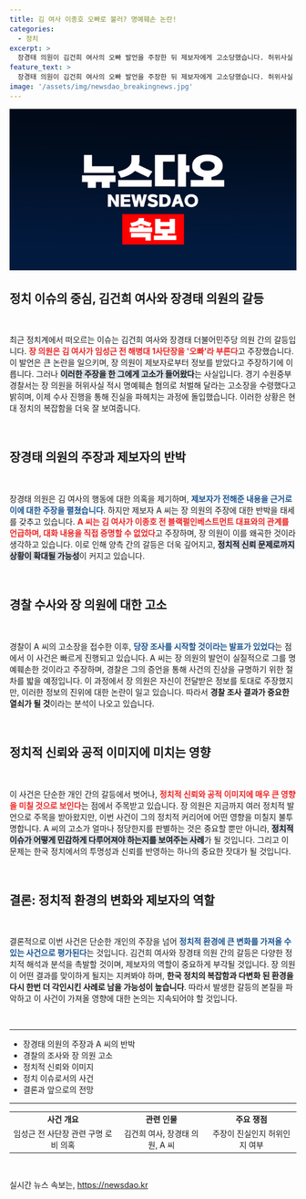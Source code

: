 ```yaml
---
title: 김 여사 이종호 오빠로 불러? 명예훼손 논란!
categories:
  - 정치
excerpt: >
  장경태 의원이 김건희 여사의 오빠 발언을 주장한 뒤 제보자에게 고소당했습니다. 허위사실 적시 명예훼손 혐의가 불거지며 이 사건은 정치적 파문을 일으킬 것으로 보입니다. 클릭해 진실을 파헤쳐보세요!
feature_text: >
  장경태 의원이 김건희 여사의 오빠 발언을 주장한 뒤 제보자에게 고소당했습니다. 허위사실 적시 명예훼손 혐의가 불거지며 이 사건은 정치적 파문을 일으킬 것으로 보입니다. 클릭해 진실을 파헤쳐보세요!
image: '/assets/img/newsdao_breakingnews.jpg'
---
```


<p><img src="/assets/img/newsdao_breakingnews.jpg" alt="firstkoreanews 속보" /></p>

<h2 data-ke-size="size26">정치 이슈의 중심, 김건희 여사와 장경태 의원의 갈등</h2>

<p data-ke-size="size16">&nbsp;</p>

<p>최근 정치계에서 떠오르는 이슈는 김건희 여사와 장경태 더불어민주당 의원 간의 갈등입니다. <b><span style="color: #ee2323;">장 의원은 김 여사가 임성근 전 해병대 1사단장을 '오빠'라 부른다</span></b>고 주장했습니다. 이 발언은 큰 논란을 일으키며, 장 의원이 제보자로부터 정보를 받았다고 주장하기에 이릅니다. 그러나 <b><span style="background-color: #21538527;">이러한 주장을 한 그에게 고소가 들어왔다</span></b>는 사실입니다. 경기 수원중부경찰서는 장 의원을 허위사실 적시 명예훼손 혐의로 처벌해 달라는 고소장을 수령했다고 밝히며, 이제 수사 진행을 통해 진실을 파헤치는 과정에 돌입했습니다. 이러한 상황은 현대 정치의 복잡함을 더욱 잘 보여줍니다.</p>

<p data-ke-size="size16">&nbsp;</p>

<h2 data-ke-size="size26">장경태 의원의 주장과 제보자의 반박</h2>

<p data-ke-size="size16">&nbsp;</p>

<p>장경태 의원은 김 여사의 행동에 대한 의혹을 제기하며, <b><span style="color: #1a5490;">제보자가 전해준 내용을 근거로 이에 대한 주장을 펼쳤습니다</span></b>. 하지만 제보자 A 씨는 장 의원의 주장에 대한 반박을 태세를 갖추고 있습니다. <b><span style="color: #ee2323;">A 씨는 김 여사가 이종호 전 블랙펄인베스트먼트 대표와의 관계를 언급하며, 대화 내용을 직접 증명할 수 없었다</span></b>고 주장하며, 장 의원이 이를 왜곡한 것이라 생각하고 있습니다. 이로 인해 양측 간의 갈등은 더욱 깊어지고, <b><span style="background-color: #21538527;">정치적 신뢰 문제로까지 상황이 확대될 가능성</span></b>이 커지고 있습니다.</p>

<p data-ke-size="size16">&nbsp;</p>

<h2 data-ke-size="size26">경찰 수사와 장 의원에 대한 고소</h2>

<p data-ke-size="size16">&nbsp;</p>

<p>경찰이 A 씨의 고소장을 접수한 이후, <b><span style="color: #1a5490;">당장 조사를 시작할 것이라는 발표가 있었다</span></b>는 점에서 이 사건은 빠르게 진행되고 있습니다. A 씨는 장 의원의 발언이 실질적으로 그를 명예훼손한 것이라고 주장하며, 경찰은 그의 증언을 통해 사건의 진상을 규명하기 위한 절차를 밟을 예정입니다. 이 과정에서 장 의원은 자신이 전달받은 정보를 토대로 주장했지만, 이러한 정보의 진위에 대한 논란이 일고 있습니다. 따라서 <b><span style="ee2323;">경찰 조사 결과가 중요한 열쇠가 될 것</span></b>이라는 분석이 나오고 있습니다.</p>

<p data-ke-size="size16">&nbsp;</p>

<h2 data-ke-size="size26">정치적 신뢰와 공적 이미지에 미치는 영향</h2>

<p data-ke-size="size16">&nbsp;</p>

<p>이 사건은 단순한 개인 간의 갈등에서 벗어나, <b><span style="color: #ee2323;">정치적 신뢰와 공적 이미지에 매우 큰 영향을 미칠 것으로 보인다</span></b>는 점에서 주목받고 있습니다. 장 의원은 지금까지 여러 정치적 발언으로 주목을 받아왔지만, 이번 사건이 그의 정치적 커리어에 어떤 영향을 미칠지 불투명합니다. A 씨의 고소가 얼마나 정당한지를 판별하는 것은 중요할 뿐만 아니라, <b><span style="background-color: #21538527;">정치적 이슈가 어떻게 민감하게 다루어져야 하는지를 보여주는 사례</span></b>가 될 것입니다. 그리고 이 문제는 한국 정치에서의 투명성과 신뢰를 반영하는 하나의 중요한 잣대가 될 것입니다.</p>

<p data-ke-size="size16">&nbsp;</p>

<h2 data-ke-size="size26">결론: 정치적 환경의 변화와 제보자의 역할</h2>

<p data-ke-size="size16">&nbsp;</p>

<p>결론적으로 이번 사건은 단순한 개인의 주장을 넘어 <b><span style="color: #1a5490;">정치적 환경에 큰 변화를 가져올 수 있는 사건으로 평가된다</span></b>는 것입니다. 김건희 여사와 장경태 의원 간의 갈등은 다양한 정치적 해석과 분석을 촉발할 것이며, 제보자의 역할이 중요하게 부각될 것입니다. 장 의원이 어떤 결과를 맞이하게 될지는 지켜봐야 하며, <b><span style="ee2323;">한국 정치의 복잡함과 다변화 된 환경을 다시 한번 더 각인시킨 사례로 남을 가능성이 높습니다</span></b>. 따라서 발생한 갈등의 본질을 파악하고 이 사건이 가져올 영향에 대한 논의는 지속되어야 할 것입니다.</p>

<p data-ke-size="size16">&nbsp;</p>

<hr>

<ul>
    <li>장경태 의원의 주장과 A 씨의 반박</li>
    <li>경찰의 조사와 장 의원 고소</li>
    <li>정치적 신뢰와 이미지</li>
    <li>정치 이슈로서의 사건</li>
    <li>결론과 앞으로의 전망</li>
</ul>

<hr>

<table>
    <tr>
        <td style="text-align: center; height: 17px;"><b>사건 개요</b></td>
        <td style="text-align: center; height: 17px;"><b>관련 인물</b></td>
        <td style="text-align: center; height: 17px;"><b>주요 쟁점</b></td>
    </tr>
    <tr>
        <td style="text-align: center; height: 17px;">임성근 전 사단장 관련 구명 로비 의혹</td>
        <td style="text-align: center; height: 17px;">김건희 여사, 장경태 의원, A 씨</td>
        <td style="text-align: center; height: 17px;">주장이 진실인지 허위인지 여부</td>
    </tr>
</table>

<p data-ke-size="size16">&nbsp;</p>
실시간 뉴스 속보는, <a href="https://newsdao.kr" rel="dofollow">https://newsdao.kr</a>


